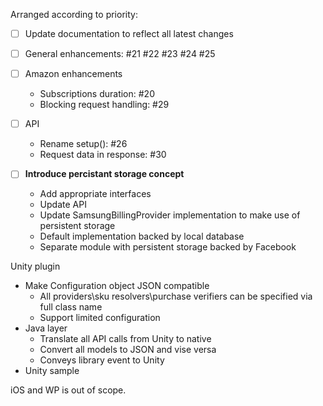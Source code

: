 Arranged according to priority:

- [ ] Update documentation to reflect all latest changes
- [ ] General enhancements: #21 #22 #23 #24 #25
- [ ] Amazon enhancements
    * Subscriptions duration: #20
    * Blocking request handling: #29
- [ ] API
    * Rename setup(): #26
    * Request data in response: #30

- [ ] **Introduce percistant storage concept**
    * Add appropriate interfaces
    * Update API 
    * Update SamsungBillingProvider implementation to make use of persistent storage
    * Default implementation backed by local database 
    * Separate module with persistent storage backed by Facebook

Unity plugin

* Make Configuration object JSON compatible
  * All providers\sku resolvers\purchase verifiers can be specified via full class name
  * Support limited configuration
* Java layer
  * Translate all API calls from Unity to native
  * Convert all models to JSON and vise versa
  * Conveys library event to Unity
* Unity sample  

iOS and WP is out of scopе.
